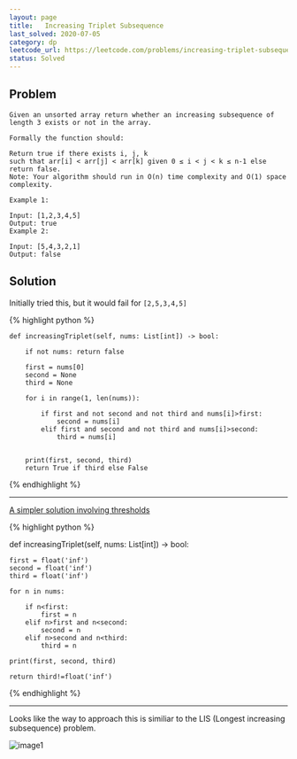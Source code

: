 ```yaml
---
layout: page
title:   Increasing Triplet Subsequence
last_solved: 2020-07-05
category: dp
leetcode_url: https://leetcode.com/problems/increasing-triplet-subsequence
status: Solved
---
```


Problem
-------

```
Given an unsorted array return whether an increasing subsequence of length 3 exists or not in the array.

Formally the function should:

Return true if there exists i, j, k
such that arr[i] < arr[j] < arr[k] given 0 ≤ i < j < k ≤ n-1 else return false.
Note: Your algorithm should run in O(n) time complexity and O(1) space complexity.

Example 1:

Input: [1,2,3,4,5]
Output: true
Example 2:

Input: [5,4,3,2,1]
Output: false

```

Solution
----------

Initially tried this, but it would fail for ```[2,5,3,4,5]```

{% highlight python %}

    def increasingTriplet(self, nums: List[int]) -> bool:
        
        if not nums: return false
        
        first = nums[0]
        second = None
        third = None
        
        for i in range(1, len(nums)):
            
            if first and not second and not third and nums[i]>first:
                second = nums[i]
            elif first and second and not third and nums[i]>second:
                third = nums[i]
        
        
        print(first, second, third)
        return True if third else False
        

{% endhighlight %}

_____________

[A simpler solution involving thresholds](https://leetcode.com/problems/increasing-triplet-subsequence/discuss/78995/Python-Easy-O(n)-Solution/373508)

{% highlight python %}

def increasingTriplet(self, nums: List[int]) -> bool:
    
    
    first = float('inf')
    second = float('inf')
    third = float('inf')

    for n in nums:

        if n<first:
            first = n
        elif n>first and n<second:
            second = n
        elif n>second and n<third:
            third = n

    print(first, second, third)

    return third!=float('inf')

{% endhighlight %}
______________


Looks like the way to approach this is similiar to the LIS (Longest increasing subsequence) problem.



![image1]()